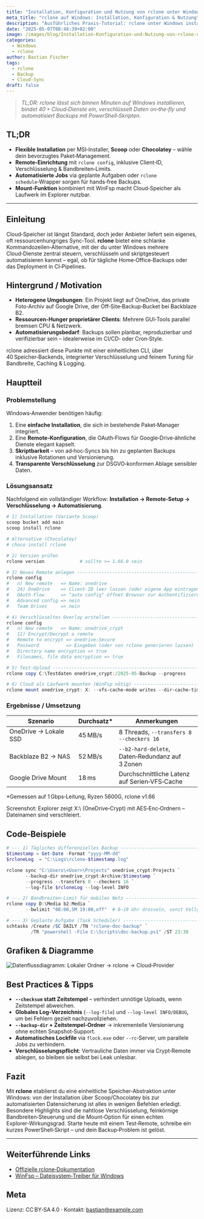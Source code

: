 ```yaml
---
title: "Installation, Konfiguration und Nutzung von rclone unter Windows"
meta_title: "rclone auf Windows: Installation, Konfiguration & Nutzung"
description: "Ausführliches Praxis‑Tutorial: rclone unter Windows installieren, konfigurieren, automatisieren und sicher für Backup & Sync einsetzen."
date: "2025-05-07T08:48:39+02:00"
image: /images/blog/Installation-Konfiguration-und-Nutzung-von-rclone-unter-Windows-1920.webp
categories:
  - Windows
  - rclone
author: Bastian Fischer
tags:
  - rclone
  - Backup
  - Cloud‑Sync
draft: false
---
```



> *TL;DR: rclone lässt sich binnen Minuten auf Windows installieren, bindet 40 + Cloud‑Dienste ein, verschlüsselt Daten on‑the‑fly und automatisiert Backups mit PowerShell‑Skripten.*

## TL;DR

* **Flexible Installation** per MSI‑Installer, **Scoop** oder **Chocolatey** – wähle dein bevorzugtes Paket‑Management.
* **Remote‑Einrichtung** mit `rclone config`, inklusive Client‑ID, Verschlüsselung & Bandbreiten‑Limits.
* **Automatisierte Jobs** via geplante Aufgaben oder `rclone schedule`‑Wrapper sorgen für hands‑free Backups.
* **Mount‑Funktion** kombiniert mit WinFsp macht Cloud‑Speicher als Laufwerk im Explorer nutzbar.

---

## Einleitung

Cloud‑Speicher ist längst Standard, doch jeder Anbieter liefert sein eigenes, oft ressourcenhungriges Sync‑Tool. **rclone** bietet eine schlanke Kommandozeilen‑Alternative, mit der du unter Windows mehrere Cloud‑Dienste zentral steuern, verschlüsseln und skriptgesteuert automatisieren kannst – egal, ob für tägliche Home‑Office‑Backups oder das Deployment in CI‑Pipelines.

## Hintergrund / Motivation

* **Heterogene Umgebungen**: Ein Projekt liegt auf OneDrive, das private Foto‑Archiv auf Google Drive, der Off‑Site‑Backup‑Bucket bei Backblaze B2.
* **Ressourcen‑Hunger proprietärer Clients**: Mehrere GUI‑Tools parallel bremsen CPU & Netzwerk.
* **Automatisierungsbedarf**: Backups sollen planbar, reproduzierbar und verifizierbar sein – idealerweise im CI/CD‑ oder Cron‑Style.

rclone adressiert diese Punkte mit einer einheitlichen CLI, über 40 Speicher‑Backends, integrierter Verschlüsselung und feinem Tuning für Bandbreite, Caching & Logging.

## Hauptteil

### Problemstellung

Windows‑Anwender benötigen häufig:

1. Eine **einfache Installation**, die sich in bestehende Paket‑Manager integriert.
2. Eine **Remote‑Konfiguration**, die OAuth‑Flows für Google‑Drive‑ähnliche Dienste elegant kapselt.
3. **Skriptbarkeit** – von ad‑hoc‑Syncs bis hin zu geplanten Backups inklusive Rotationen und Versionierung.
4. **Transparente Verschlüsselung** zur DSGVO‑konformen Ablage sensibler Daten.

### Lösungsansatz

Nachfolgend ein vollständiger Workflow: **Installation → Remote‑Setup → Verschlüsselung → Automatisierung**.

```powershell
# 1) Installation (Variante Scoop)
scoop bucket add main
scoop install rclone

# Alternative (Chocolatey)
# choco install rclone

# 2) Version prüfen
rclone version             # sollte >= 1.66.0 sein

# 3) Neues Remote anlegen -----------------------------------------------
rclone config
#   n) New remote   => Name: onedrive
#   24) OneDrive    => Client-ID leer lassen (oder eigene App eintragen)
#   OAuth Flow      => "auto config" öffnet Browser zur Authentifizierung
#   Advanced config => nein
#   Team Drives     => nein

# 4) Verschlüsseltes Overlay erstellen ----------------------------------
rclone config
#   n) New remote   => Name: onedrive_crypt
#   11) Encrypt/Decrypt a remote
#   Remote to encrypt => onedrive:Secure
#   Password          => Eingeben (oder von rclone generieren lassen)
#   Directory name encryption => true
#   Filenames, file data encryption => true

# 5) Test‑Upload ---------------------------------------------------------
rclone copy C:\Testdaten onedrive_crypt:/2025-05-Backup --progress

# 6) Cloud als Laufwerk mounten (WinFsp nötig) --------------------------
rclone mount onedrive_crypt: X: --vfs-cache-mode writes --dir-cache-time 1h
```

### Ergebnisse / Umsetzung

| Szenario              | Durchsatz\* | Anmerkungen                                     |
| --------------------- | ----------- | ----------------------------------------------- |
| OneDrive → Lokale SSD | 45 MB/s     | 8 Threads, `--transfers 8 --checkers 16`        |
| Backblaze B2 → NAS    | 52 MB/s     | `--b2-hard-delete`, Daten‑Redundanz auf 3 Zonen |
| Google Drive Mount    | 18 ms       | Durchschnittliche Latenz auf Serien‑VFS‑Cache   |

\*Gemessen auf 1 Gbps‑Leitung, Ryzen 5600G, rclone v1.66

Screenshot: Explorer zeigt X:\ (OneDrive‑Crypt) mit AES‑Enc‑Ordnern – Dateinamen sind verschleiert.

## Code‑Beispiele

```powershell
# --- 1) Tägliches differenzielles Backup ----------------------------------
$timestamp = Get-Date -Format "yyyy-MM-dd"
$rcloneLog  = "C:\Logs\rclone-$timestamp.log"

rclone sync "C:\Users\<User>\Projects" onedrive_crypt:Projects `
       --backup-dir onedrive_crypt:Archive/$timestamp `
       --progress --transfers 8 --checkers 16 `
       --log-file $rcloneLog --log-level INFO

# --- 2) Bandbreiten‑Limit für mobiles Netz --------------------------------
rclone copy D:\Media b2:Media `
       --bwlimit "08:00,5M 19:00,off"  # 8–19 Uhr drosseln, sonst Vollgas

# --- 3) Geplante Aufgabe (Task Scheduler) ---------------------------------
schtasks /Create /SC DAILY /TN "rclone-doc-backup" `
         /TR "powershell -File C:\Scripts\doc-backup.ps1" /ST 23:30
```

## Grafiken & Diagramme

![Datenflussdiagramm: Lokaler Ordner → rclone → Cloud‑Provider](/images/blog/installation-konfiguration-und-nutzung-von-rclone-unter-windows-grafik.png "Backup-Workflow mit rclone")

## Best Practices & Tipps

* **`--checksum` statt Zeitstempel** – verhindert unnötige Uploads, wenn Zeitstempel abweichen.
* **Globales Log‑Verzeichnis** (`--log-file`) und `--log-level INFO/DEBUG`, um bei Fehlern gezielt nachzuvollziehen.
* **`--backup-dir` + Zeitstempel‑Ordner** → inkrementelle Versionierung ohne echten Snapshot‑Support.
* **Automatisches Lockfile** via `flock.exe` oder `--rc`‑Server, um parallele Jobs zu verhindern.
* **Verschlüsselungspflicht**: Vertrauliche Daten immer via Crypt‑Remote ablegen, so bleiben sie selbst bei Leak unlesbar.

## Fazit

Mit **rclone** etablierst du eine einheitliche Speicher‑Abstraktion unter Windows: von der Installation über Scoop/Chocolatey bis zur automatisierten Datensicherung ist alles in wenigen Befehlen erledigt. Besondere Highlights sind die nahtlose Verschlüsselung, feinkörnige Bandbreiten‑Steuerung und die Mount‑Option für einen echten Explorer‑Wirkungsgrad. Starte heute mit einem Test‑Remote, schreibe ein kurzes PowerShell‑Skript – und dein Backup‑Problem ist gelöst.

---

## Weiterführende Links

* [Offizielle rclone‑Dokumentation](https://rclone.org/)
* [WinFsp – Dateisystem‑Treiber für Windows](https://winfsp.dev/)

## Meta

Lizenz: CC BY‑SA 4.0 · Kontakt: [bastian@example.com](mailto:bastian@example.com)

